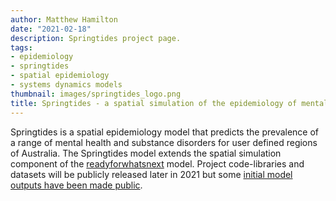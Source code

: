 ```yaml
---
author: Matthew Hamilton
date: "2021-02-18"
description: Springtides project page.
tags:
- epidemiology
- springtides
- spatial epidemiology
- systems dynamics models
thumbnail: images/springtides_logo.png
title: Springtides - a spatial simulation of the epidemiology of mental disorder.
---
```


Springtides is a spatial epidemiology model that predicts the prevalence of a range of mental health and substance disorders for user defined regions of Australia. The Springtides model extends the spatial simulation component of the [readyforwhatsnext](../../readyforwhatsnext/) model. Project code-libraries and datasets will be publicly released later in 2021 but some [initial model outputs have been made public](../insights_springtides/).






